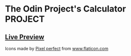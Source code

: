 # The Odin Project's Calculator PROJECT
## <a href="https://ilyaeru.github.io/TOP-CALCULATOR/">Live Preview</a>

<div>Icons made by <a href="https://www.flaticon.com/authors/pixel-perfect" title="Pixel perfect">Pixel perfect</a> from <a href="https://www.flaticon.com/" title="Flaticon">www.flaticon.com</a></div>
